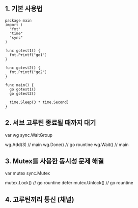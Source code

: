## 1. 기본 사용법
```
package main
import (
  "fmt"
  "time"
  "sync"
)

func gotest1() {
  fmt.Printf("go1")
}

func gotest2() {
  fmt.Printf("go2")
}

func main() {
  go gotest1()
  go gotest2()

  time.Sleep(3 * time.Second)
}
```
## 2. 서브 고루틴 종료될 때까지 대기
var wg sync.WaitGroup

wg.Add(3)  // main
wg.Done()  // go rountine
wg.Wait()  // main

## 3. Mutex를 사용한 동시성 문제 해결
var mutex sync.Mutex

mutex.Lock()         // go rountine
defer mutex.Unlock() // go rountine

## 4. 고루틴끼리 통신 (채널)


